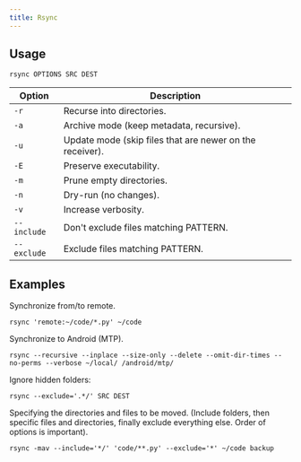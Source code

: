 ```yaml
---
title: Rsync
---
```


## Usage

```shell
rsync OPTIONS SRC DEST
```

| Option | Description |
| --- | --- |
| `-r` | Recurse into directories. |
| `-a` | Archive mode (keep metadata, recursive). |
| `-u` | Update mode (skip files that are newer on the receiver). |
| `-E` | Preserve executability. |
| `-m` | Prune empty directories. |
| `-n` | Dry-run (no changes). |
| `-v` | Increase verbosity. |
| `--include` | Don't exclude files matching PATTERN. |
| `--exclude` | Exclude files matching PATTERN. |

## Examples

Synchronize from/to remote.

```shell
rsync 'remote:~/code/*.py' ~/code
```

Synchronize to Android (MTP).

```shell
rsync --recursive --inplace --size-only --delete --omit-dir-times --no-perms --verbose ~/local/ /android/mtp/
```

Ignore hidden folders:

```shell
rsync --exclude='.*/' SRC DEST
```

Specifying the directories and files to be moved.
(Include folders, then specific files and directories,
finally exclude everything else.
Order of options is important).

```shell
rsync -mav --include='*/' 'code/**.py' --exclude='*' ~/code backup
```
